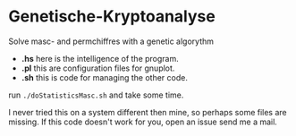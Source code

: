 # Genetische-Kryptoanalyse

Solve masc- and permchiffres with a genetic algorythm

* __.hs__ here is the intelligence of the program.
* __.pl__ this are configuration files for gnuplot.
* __.sh__ this is code for managing the other code.

run ```./doStatisticsMasc.sh``` and take some time.

I never tried this on a system different then mine,
so perhaps some files are missing.
If this code doesn't work for you, open an issue send me a mail.
